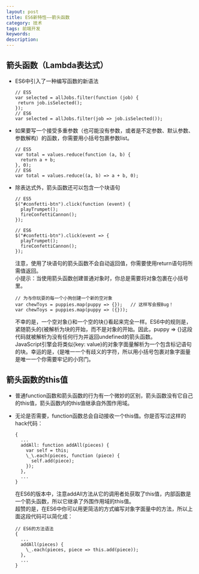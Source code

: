 ```yaml
---
layout: post
title: ES6新特性——箭头函数
category: 技术
tags: 前端开发
keywords:
description:
---
```


## 箭头函数（Lambda表达式）    

* ES6中引入了一种编写函数的新语法

      // ES5
      var selected = allJobs.filter(function (job) {
       return job.isSelected();
      });
      // ES6
      var selected = allJobs.filter(job => job.isSelected());    

* 如果要写一个接受多重参数（也可能没有参数，或者是不定参数、默认参数、参数解构）的函数，你需要用小括号包裹参数list。    

      // ES5
      var total = values.reduce(function (a, b) {
        return a + b;
      }, 0);
      // ES6
      var total = values.reduce((a, b) => a + b, 0);    

* 除表达式外，箭头函数还可以包含一个块语句    

      // ES5
      $("#confetti-btn").click(function (event) {
        playTrumpet();
        fireConfettiCannon();
      });

      // ES6
      $("#confetti-btn").click(event => {
        playTrumpet();
        fireConfettiCannon();
      });    

  注意，使用了块语句的箭头函数不会自动返回值，你需要使用return语句将所需值返回。    
  小提示：当使用箭头函数创建普通对象时，你总是需要将对象包裹在小括号里。    

      // 为与你玩耍的每一个小狗创建一个新的空对象
      var chewToys = puppies.map(puppy => {});   // 这样写会报Bug！
      var chewToys = puppies.map(puppy => ({}));     

  不幸的是，一个空对象{}和一个空的块{}看起来完全一样。ES6中的规则是，紧随箭头的{被解析为块的开始，而不是对象的开始。因此，puppy => {}这段代码就被解析为没有任何行为并返回undefined的箭头函数。    
  JavaScript引擎会将类似{key: value}的对象字面量解析为一个包含标记语句的块。幸运的是，{是唯一一个有歧义的字符，所以用小括号包裹对象字面量是唯一一个你需要牢记的小窍门。    

## 箭头函数的this值    

* 普通function函数和箭头函数的行为有一个微妙的区别，箭头函数没有它自己的this值，箭头函数内的this值继承自外围作用域。    

* 无论是否需要，function函数总会自动接收一个this值。你是否写过这样的hack代码：    

      {
        ...
        addAll: function addAll(pieces) {
          var self = this;
          \_\.each(pieces, function (piece) {
            self.add(piece);
          });
        },
        ...
      }    

  在ES6的版本中，注意addAll方法从它的调用者处获取了this值，内部函数是一个箭头函数，所以它继承了外围作用域的this值。    
  超赞的是，在ES6中你可以用更简洁的方式编写对象字面量中的方法，所以上面这段代码可以简化成：

      // ES6的方法语法
      {
        ...
        addAll(pieces) {
          \_.each(pieces, piece => this.add(piece));
        },
        ...
      }
